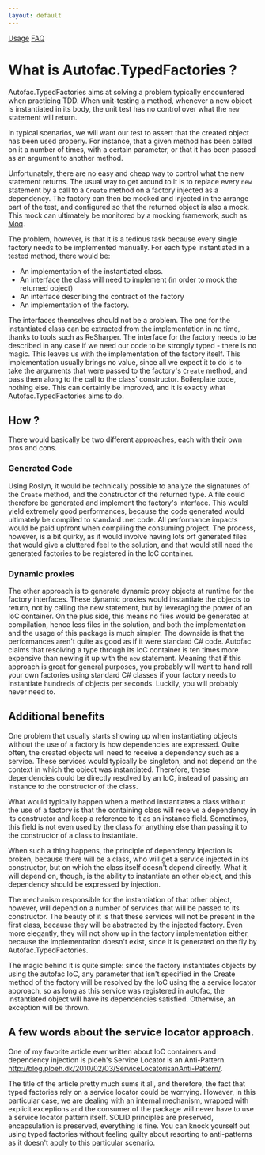 ```yaml
---
layout: default
---
```

[Usage](usage) [FAQ](faq)

# What is Autofac.TypedFactories ?

Autofac.TypedFactories aims at solving a problem typically encountered when practicing TDD.
When unit-testing a method, whenever a new object is instantiated in its body, the unit test has no control over what the ```new``` statement will return.

In typical scenarios, we will want our test to assert that the created object has been used properly. For instance, that a given method has been called on it a number of times, with a certain parameter, or that it has been passed as an argument to another method.

Unfortunately, there are no easy and cheap way to control what the new statement returns. The usual way to get around to it is to replace every ```new``` statement by a call to a ```Create``` method on a factory injected as a dependency. The factory can then be mocked and injected in the arrange part of the test, and configured so that the returned object is also a mock. This mock can ultimately be monitored by a mocking framework, such as [Moq](http://www.moqthis.com/).

The problem, however, is that it is a tedious task because every single factory needs to be implemented manually. For each type instantiated in a tested method, there would be:

- An implementation of the instantiated class.
- An interface the class will need to implement (in order to mock the returned object)
- An interface describing the contract of the factory
- An implementation of the factory.

The interfaces themselves should not be a problem. The one for the instantiated class can be extracted from the implementation in no time, thanks to tools such as ReSharper. The interface for the factory needs to be described in any case if we need our code to be strongly typed - there is no magic. This leaves us with the implementation of the factory itself. This implementation usually brings no value, since all we expect it to do is to take the arguments that were passed to the factory's ``Create`` method, and pass them along to the call to the class' constructor. Boilerplate code, nothing else. This can certainly be improved, and it is exactly what Autofac.TypedFactories aims to do.

## How ?
There would basically be two different approaches, each with their own pros and cons.

### Generated Code
Using Roslyn, it would be technically possible to analyze the signatures of the ``Create`` method, and the constructor of the returned type. A file could therefore be generated and implement the factory's interface. This would yield extremely good performances, because the code generated would ultimately be compiled to standard .net code. All performance impacts would be paid upfront when compiling the consuming project. The process, however, is a bit quirky, as it would involve having lots orf generated files that would give a cluttered feel to the solution, and that would still need the generated factories to be registered in the IoC container.

### Dynamic proxies
The other approach is to generate dynamic proxy objects at runtime for the factory interfaces. These dynamic proxies would instantiate the objects to return, not by calling the new statement, but by leveraging the power of an IoC container.
On the plus side, this means no files would be generated at compilation, hence less files in the solution, and both the implementation and the usage of this package is much simpler.
The downside is that the performances aren't quite as good as if it were standard C# code. Autofac claims that resolving a type through its IoC container is ten times more expensive than newing it up with the ``new`` statement. Meaning that if this approach is great for general purposes, you probably will want to hand roll your own factories using standard C# classes if your factory needs to instantiate hundreds of objects per seconds. Luckily, you will probably never need to.

## Additional benefits
One problem that usually starts showing up when instantiating objects without the use of a factory is how dependencies are expressed.
Quite often, the created objects will need to receive a dependency such as a service. These services would typically be singleton, and not depend on the context in which the object was instantiated. Therefore, these dependencies could be directly resolved by an IoC, instead of passing an instance to the constructor of the class.

What would typically happen when a method instantiates a class without the use of a factory is that the containing class will receive a dependency in its constructor and keep a reference to it as an instance field. Sometimes, this field is not even used by the class for anything else than passing it to the constructor of a class to instantiate.

When such a thing happens, the principle of dependency injection is broken, because there will be a class, who will get a service injected in its constructor, but on which the class itself doesn't depend directly. What it will depend on, though, is the ability to instantiate an other object, and this dependency should be expressed by injection.

The mechanism responsible for the instantiation of that other object, however, will depend on a number of services that will be passed to its constructor. The beauty of it is that these services will not be present in the first class, because they will be abstracted by the injected factory. Even more elegantly, they will not show up in the factory implementation either, because the implementation doesn't exist, since it is generated on the fly by Autofac.TypedFactories.

The magic behind it is quite simple: since the factory instantiates objects by using the autofac IoC, any parameter that isn't specified in the Create method of the factory will be resolved by the IoC using the a service locator approach, so as long as this service was registered in autofac, the instantiated object will have its dependencies satisfied. Otherwise, an exception will be thrown.

## A few words about the service locator approach.
One of my favorite article ever written about IoC containers and dependency injection is ploeh's Service Locator is an Anti-Pattern. http://blog.ploeh.dk/2010/02/03/ServiceLocatorisanAnti-Pattern/.

The title of the article pretty much sums it all, and therefore, the fact that typed factories rely on a service locator could be worrying. However, in this particular case, we are dealing with an internal mechanism, wrapped with explicit exceptions and the consumer of the package will never have to use a service locator pattern itself. SOLID principles are preserved, encapsulation is preserved, everything is fine. You can knock yourself out using typed factories without feeling guilty about resorting to anti-patterns as it doesn't apply to this particular scenario.
